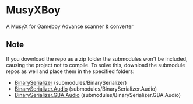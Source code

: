 # MusyXBoy
A MusyX for Gameboy Advance scanner &amp; converter


## Note
If you download the repo as a zip folder the submodules won't be included, causing the project not to compile. To solve this, download the submodule repos as well and place them in the specified folders:
* [BinarySerializer](https://github.com/BinarySerializer/BinarySerializer) (submodules/BinarySerializer)
* [BinarySerializer.Audio](https://github.com/BinarySerializer/BinarySerializer.Audio) (submodules/BinarySerializer.Audio)
* [BinarySerializer.GBA.Audio](https://github.com/BinarySerializer/BinarySerializer.GBA.Audio) (submodules/BinarySerializer.GBA.Audio)